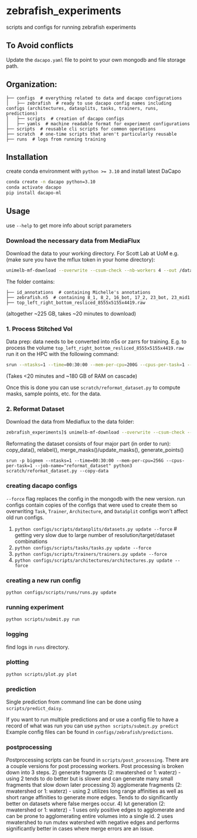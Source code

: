 # zebrafish_experiments
scripts and configs for running zebrafish experiments

## To Avoid conflicts

Update the `dacapo.yaml` file to point to your own mongodb and file storage path.

## Organization:

```
├── configs  # everything related to data and dacapo configurations
│   ├── zebrafish  # ready to use dacapo config names including configs (architectures, datasplits, tasks, trainers, runs, predictions)
│   ├── scripts  # creation of dacapo configs
│   ├── yamls  # machine readable format for experiment configurations
├── scripts  # reusable cli scripts for common operations
├── scratch  # one-time scripts that aren't particularly reusable
├── runs  # logs from running training
```

## Installation

create conda environment with `python >= 3.10` and install latest DaCapo

```bash
conda create -n dacapo python=3.10
conda activate dacapo
pip install dacapo-ml
```

## Usage
use `--help` to get more info about script parameters

### Download the necessary data from MediaFlux

Download the data to your working directory. For Scott Lab at UoM e.g. (make sure you have the mflux token in your home directory):

```bash
unimelb-mf-download --overwrite --csum-check --nb-workers 4 --out /data/projects/punim2142/zebrafish_experiments/ /projects/proj-5160_scott_lab-1128.4.503/2023_AUTOSEG/data/
```

The folder contains:
```
├── id_annotations  # containing Michelle's annotations
├── zebrafish.n5  # containing 8_1, 8_2, 16_bot, 17_2, 23_bot, 23_mid1
├── top_left_right_bottom_resliced_8555x5155x4419.raw
```

(altogether ~225 GB, takes ~20 minutes to download)

### 1. Process Stitched Vol

Data prep: data needs to be converted into n5s or zarrs for training. E.g. to process the volume `top_left_right_bottom_resliced_8555x5155x4419.raw` run it on the HPC with the following command:

```bash
srun --ntasks=1 --time=00:30:00 --mem-per-cpu=200G --cpus-per-task=1 --job-name="process_stitched" python3 scratch/process_stitched_vol.py
```
(Takes <20 minutes and ~180 GB of RAM on cascade)

Once this is done you can use `scratch/reformat_dataset.py` to compute masks, sample points, etc. for the data.

### 2. Reformat Dataset

Download the data from Mediaflux to the data folder:

```bash
zebrafish_experiments]$ unimelb-mf-download --overwrite --csum-check --nb-workers 4 --out /data/projects/punim2142/zebrafish_experiments/data /projects/proj-5160_scott_lab-1128.4.503/2023_AUTOSEG/data/id_annotations
```

Reformating the dataset consists of four major part (in order to run):
copy_data(), relabel(), merge_masks()/update_masks(), generate_points()

```
srun -p bigmem --ntasks=1 --time=00:30:00 --mem-per-cpu=256G --cpus-per-task=1 --job-name="reformat_dataset" python3 scratch/reformat_dataset.py --copy-data
```




### creating dacapo configs
`--force` flag replaces the config in the mongodb with the new version.
run configs contain copies of the configs that were used to create them so overwriting `Task`, `Trainer`, `Architecture`, and `DataSplit` configs won't affect old run configs.
1) `python configs/scripts/datasplits/datasets.py update --force`  # getting very slow due to large number of resolution/target/dataset combinations
2) `python configs/scripts/tasks/tasks.py update --force`
3) `python configs/scripts/trainers/trainers.py update --force`
4) `python configs/scripts/architectures/architectures.py update --force`

### creating a new run config
`python configs/scripts/runs/runs.py update`

### running experiment
`python scripts/submit.py run`

### logging
find logs in `runs` directory.

### plotting
`python scripts/plot.py plot`

### prediction
Single prediction from command line can be done using `scripts/predict_daisy`.

If you want to run multiple predictions and or use a config file to have a record of what was run you can use
`python scripts/submit.py predict`
Example config files can be found in `configs/zebrafish/predictions`.

### postprocessing
Postprocessing scripts can be found in `scripts/post_processing`. There are a couple versions for post processing workers. Post processing is broken down into 3 steps.
2) generate fragments (2: mwatershed or 1: waterz)
    - using 2 tends to do better but is slower and can generate many small fragments that slow down later processing
3) agglomerate fragments (2: mwatershed or 1: waterz)
    - using 2 utilizes long range affinities as well as short range affinities to generate more edges. Tends to do significantly better on datasets where false merges occur.
4) lut generation (2: mwatershed or 1: waterz)
    - 1 uses only positive edges to agglomerate and can be prone to agglomerating entire volumes into a single id. 2 uses mwatershed to run mutex watershed with negative edges and performs significantly better in cases where merge errors are an issue.